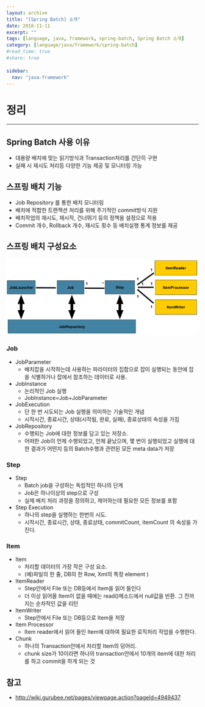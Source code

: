 ```yaml
---
layout: archive
title: "[Spring Batch] 소개"
date: 2018-11-11
excerpt: ""
tags: [language, java, framework, spring-batch, Spring Batch 소개]
category: [language/java/framework/spring-batch]
#read_time: true
#share: true

sidebar:
  nav: "java-framework"
---
```


# 정리

* * *

## Spring Batch 사용 이유

* 대용량 배치에 맞는 읽기방식과 Transaction처리를 간단히 구현
* 실패 시 재시도 처리등 다양한 기능 제공 및 모니터링 가능

## 스프링 배치 기능

* Job Repository 를 통한 배치 모니터링
* 배치에 적합한 트랜잭션 처리를 위해 주기적인 commit방식 지원
* 배치작업의 재시도, 재시작, 건너뛰기 등의 정책을 설정으로 적용
* Commit 개수, Rollback 개수, 재시도 횟수 등 배치실행 통계 정보를 제공

## 스프링 배치 구성요소

![introduce01](/assets/image/language/java/framework/spring-batch/introduce01.png)

### Job

* JobParameter
  * 배치잡을 시작하는데 사용하는 파라미터의 집합으로 잡이 실행되는 동안에 잡을 식별하거나 잡에서 참조하는 데이터로 사용.
* JobInstance
  * 논리적인 Job 실행
  * JobInstance=Job+JobParameter
* JobExecution
  * 단 한 번 시도되는 Job 실행을 의미하는 기술적인 개념
  * 시작시간, 종료시간, 상태(시작됨, 완료, 실패), 종료상태의 속성을 가짐
* JobRepository
  * 수행되는 Job에 대한 정보를 담고 있는 저장소.
  * 어떠한 Job이 언제 수행되었고, 언제 끝났으며, 몇 번이 실행되었고 실행에 대한 결과가 어떤지 등의 Batch수행과 관련된 모든 meta data가 저장

### Step

* Step
  * Batch job을 구성하는 독립적인 하나의 단계
  * Job은 하나이상의 step으로 구성
  * 실제 배치 처리 과정을 정의하고, 제어하는데 필요한 모든 정보를 포함
* Step Execution
  * 하나의 step을 실행하는 한번의 시도.
  * 시작시간, 종료시간, 상태, 종료상태, commitCount, itemCount 의 속성을 가진다.

### Item

* Item
  * 처리할 데이터의 가장 작은 구성 요소.
  * (예)파일의 한 줄, DB의 한 Row, Xml의 특정 element )
* ItemReader
  * Step안에서 File 또는 DB등에서 Item을 읽어 들인다
  * 더 이상 읽어올 Item이 없을 때에는 read()메소드에서 null값을 반환. 그 전까지는 순차적인 값을 리턴
* ItemWriter
  * Step안에서 File 또는 DB등으로 Item을 저장
* Item Processor
  * Item reader에서 읽어 들인 Item에 대하여 필요한 로직처리 작업을 수행한다.
* Chunk
  * 하나의 Transaction안에서 처리할 Item의 덩어리.
  * chunk size가 10이라면 하나의 transaction안에서 10개의 item에 대한 처리를 하고 commit을 하게 되는 것
  
## 참고

* <http://wiki.gurubee.net/pages/viewpage.action?pageId=4949437>